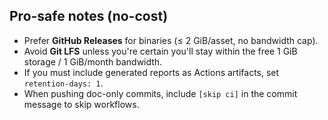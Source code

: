 ## Pro-safe notes (no-cost)
- Prefer **GitHub Releases** for binaries (≤ 2 GiB/asset, no bandwidth cap).
- Avoid **Git LFS** unless you're certain you'll stay within the free 1 GiB storage / 1 GiB/month bandwidth.
- If you must include generated reports as Actions artifacts, set `retention-days: 1`.
- When pushing doc-only commits, include `[skip ci]` in the commit message to skip workflows.
